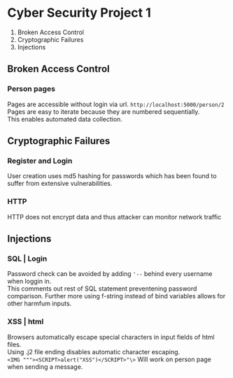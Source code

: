 # Cyber Security Project 1

1. Broken Access Control
2. Cryptographic Failures
3. Injections

## Broken Access Control
### Person pages
Pages are accessible without login via url. ```http://localhost:5000/person/2``` <br>
Pages are easy to iterate because they are numbered sequentially. <br>
This enables automated data collection. <br>

## Cryptographic Failures
### Register and Login
User creation uses md5 hashing for passwords which has been found to suffer from extensive vulnerabilities.
### HTTP
HTTP does not encrypt data and thus attacker can monitor network traffic

## Injections
### SQL | Login
Password check can be avoided by adding ```'--``` behind every username when loggin in. <br>
This comments out rest of SQL statement preventening password comparison.
Further more using f-string instead of bind variables allows for other harmfum inputs.
### XSS | html
Browsers automatically escape special characters in input fields of html files. <br>
Using .j2 file ending disables automatic character escaping. <br>
```<IMG """><SCRIPT>alert("XSS")</SCRIPT>"\>``` Will work on person page when sending a message.
